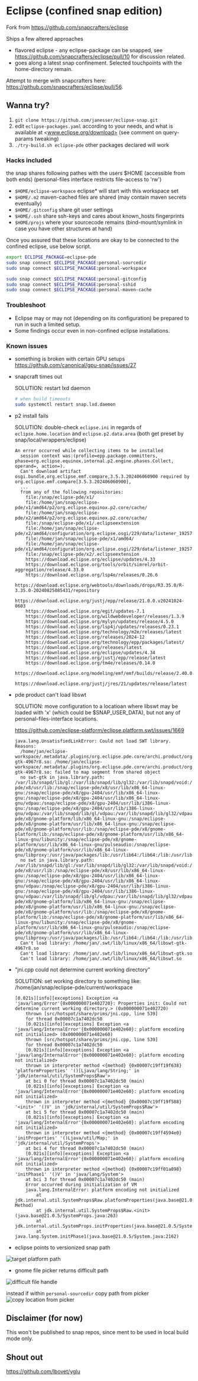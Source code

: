# Eclipse (confined snap edition)

Fork from <https://github.com/snapcrafters/eclipse>

Ships a few altered approaches

* flavored eclipse - any eclipse-package can be snapped, see <https://github.com/snapcrafters/eclipse/pull/10> for discussion related.
* goes along a latest snap confinement. Selected touchpoints with the home-directory remain.

Attempt to merge with snapcrafters here: <https://github.com/snapcrafters/eclipse/pull/56>.

## Wanna try?

1. `git clone https://github.com/janesser/eclipse-snap.git`
2. edit `eclipse-packages.yaml` according to your needs, and what is available at <www.eclipse.org/download> (see comment on query-params tweaking)
3. `./try-build.sh eclipse-pde` other packages declared will work

### Hacks included

the snap shares following pathes with the users $HOME (accessible from both ends)
(personal-files interface restricts file-access to 'rw')

* `$HOME/eclipse-workspace` eclipse* will start with this workspace set
* `$HOME/.m2` maven-cached files are shared (may contain maven secrets eventually)
* `$HOME/.gitconfig` share git user settings
* `$HOME/.ssh` share ssh-keys and cares about known_hosts fingerprints
* `$HOME/projs` where your sourcecode remains (bind-mount/symlink in case you have other structures at hand)

Once you assured that these locations are okay to be connected to the confined eclipse, use below script.

```bash
export ECLIPSE_PACKAGE=eclipse-pde
sudo snap connect $ECLIPSE_PACKAGE:personal-sourcedir
sudo snap connect $ECLIPSE_PACKAGE:personal-workspace

sudo snap connect $ECLIPSE_PACKAGE:personal-gitconfig
sudo snap connect $ECLIPSE_PACKAGE:personal-sshid
sudo snap connect $ECLIPSE_PACKAGE:personal-maven-cache
```

### Troubleshoot

* Eclipse may or may not (depending on its configuration) be prepared to run in such a limited setup.
* Some findings occur even in non-confined eclipse installations.

### Known issues

* something is broken with certain GPU setups <https://github.com/canonical/gpu-snap/issues/27>

* snapcraft times out

  SOLUTION: restart lxd daemon
  
  ```bash
  # when build timeouts
  sudo systemctl restart snap.lxd.daemon
  ```

* p2 install fails

  SOLUTION: double-check `eclipse.ini` in regards of `eclipse.home.location` and `eclipse.p2.data.area`
  (both get preset by snap/local/wrappers/eclipse)

  ```text
  An error occurred while collecting items to be installed
    session context was:(profile=epp.package.committers, phase=org.eclipse.equinox.internal.p2.engine.phases.Collect, operand=, action=).
    Can't download artifact osgi.bundle,org.eclipse.emf.compare,3.5.3.202406060900 required by org.eclipse.emf.compare[3.5.3.202406060900], 
    ...
    from any of the following repositories: 
      file:/snap/eclipse-pde/x1/
      file:/home/jan/snap/eclipse-pde/x1/amd64/p2/org.eclipse.equinox.p2.core/cache/
      file:/home/jan/snap/eclipse-pde/x2/amd64/p2/org.eclipse.equinox.p2.core/cache/
      file:/snap/eclipse-pde/x1/.eclipseextension
      file:/home/jan/snap/eclipse-pde/x2/amd64/configuration/org.eclipse.osgi/229/data/listener_1925729951/
      file:/home/jan/snap/eclipse-pde/x1/amd64/
      file:/home/jan/snap/eclipse-pde/x1/amd64/configuration/org.eclipse.osgi/229/data/listener_1925729951/
      file:/snap/eclipse-pde/x2/.eclipseextension
      https://download.eclipse.org/eclipse/updates/4.33
      https://download.eclipse.org/tools/orbit/simrel/orbit-aggregation/release/4.33.0
      https://download.eclipse.org/lsp4e/releases/0.26.6
      https://download.eclipse.org/webtools/downloads/drops/R3.35.0/R-3.35.0-20240825085431/repository
      https://download.eclipse.org/justj/epp/release/21.0.0.v20241024-0603
      https://download.eclipse.org/egit/updates-7.1
      https://download.eclipse.org/wildwebdeveloper/releases/1.3.9
      https://download.eclipse.org/mylyn/updates/release/4.5.0
      https://download.eclipse.org/lsp4j/updates/releases/0.23.1
      https://download.eclipse.org/technology/m2e/releases/latest
      https://download.eclipse.org/releases/2024-12
      https://download.eclipse.org/technology/epp/packages/latest/
      https://download.eclipse.org/releases/latest
      https://download.eclipse.org/eclipse/updates/4.34
      https://download.eclipse.org/justj/epp/release/latest
      https://download.eclipse.org/tm4e/releases/0.14.0
      https://download.eclipse.org/modeling/emf/emf/builds/release/2.40.0
      https://download.eclipse.org/justj/jres/21/updates/release/latest
  ```

* pde product can't load libswt

  SOLUTION: move configuration to a locatioan where libswt may be loaded with 'x' (which could be $SNAP_USER_DATA), but not any of personal-files-interface locations.

  <https://github.com/eclipse-platform/eclipse.platform.swt/issues/1669>

  ```text
  java.lang.UnsatisfiedLinkError: Could not load SWT library. Reasons: 
    /home/jan/eclipse-workspace/.metadata/.plugins/org.eclipse.pde.core/archi.product/org.eclipse.osgi/182/0/.cp/libswt-gtk-4967r8.so: /home/jan/eclipse-workspace/.metadata/.plugins/org.eclipse.pde.core/archi.product/org.eclipse.osgi/182/0/.cp/libswt-gtk-4967r8.so: failed to map segment from shared object
    no swt-gtk in java.library.path: /var/lib/snapd/lib/gl:/var/lib/snapd/lib/gl32:/var/lib/snapd/void:/snap/eclipse-pde/x8/usr/lib:/snap/eclipse-pde/x8/usr/lib/x86_64-linux-gnu:/snap/eclipse-pde/x8/gpu-2404/usr/lib/x86_64-linux-gnu:/snap/eclipse-pde/x8/gpu-2404/usr/lib/x86_64-linux-gnu/vdpau:/snap/eclipse-pde/x8/gpu-2404/usr/lib/i386-linux-gnu:/snap/eclipse-pde/x8/gpu-2404/usr/lib/i386-linux-gnu/vdpau:/var/lib/snapd/lib/gl/vdpau:/var/lib/snapd/lib/gl32/vdpau:/snap/eclipse-pde/x8/gnome-platform/lib/x86_64-linux-gnu:/snap/eclipse-pde/x8/gnome-platform/usr/lib/x86_64-linux-gnu:/snap/eclipse-pde/x8/gnome-platform/usr/lib:/snap/eclipse-pde/x8/gnome-platform/lib:/snap/eclipse-pde/x8/gnome-platform/usr/lib/x86_64-linux-gnu/libunity:/snap/eclipse-pde/x8/gnome-platform/usr/lib/x86_64-linux-gnu/pulseaudio:/snap/eclipse-pde/x8/gnome-platform/usr/lib/x86_64-linux-gnu/libproxy:/usr/java/packages/lib:/usr/lib64:/lib64:/lib:/usr/lib
    no swt in java.library.path: /var/lib/snapd/lib/gl:/var/lib/snapd/lib/gl32:/var/lib/snapd/void:/snap/eclipse-pde/x8/usr/lib:/snap/eclipse-pde/x8/usr/lib/x86_64-linux-gnu:/snap/eclipse-pde/x8/gpu-2404/usr/lib/x86_64-linux-gnu:/snap/eclipse-pde/x8/gpu-2404/usr/lib/x86_64-linux-gnu/vdpau:/snap/eclipse-pde/x8/gpu-2404/usr/lib/i386-linux-gnu:/snap/eclipse-pde/x8/gpu-2404/usr/lib/i386-linux-gnu/vdpau:/var/lib/snapd/lib/gl/vdpau:/var/lib/snapd/lib/gl32/vdpau:/snap/eclipse-pde/x8/gnome-platform/lib/x86_64-linux-gnu:/snap/eclipse-pde/x8/gnome-platform/usr/lib/x86_64-linux-gnu:/snap/eclipse-pde/x8/gnome-platform/usr/lib:/snap/eclipse-pde/x8/gnome-platform/lib:/snap/eclipse-pde/x8/gnome-platform/usr/lib/x86_64-linux-gnu/libunity:/snap/eclipse-pde/x8/gnome-platform/usr/lib/x86_64-linux-gnu/pulseaudio:/snap/eclipse-pde/x8/gnome-platform/usr/lib/x86_64-linux-gnu/libproxy:/usr/java/packages/lib:/usr/lib64:/lib64:/lib:/usr/lib
    Can't load library: /home/jan/.swt/lib/linux/x86_64/libswt-gtk-4967r8.so
    Can't load library: /home/jan/.swt/lib/linux/x86_64/libswt-gtk.so
    Can't load library: /home/jan/.swt/lib/linux/x86_64/libswt.so
  ```

* "jni.cpp could not determine current working directory"
  
  SOLUTION: set working directory to something like: /home/jan/snap/eclipse-pde/current/workspace

  ```text
  [0.021s][info][exceptions] Exception <a 'java/lang/Error'{0x000000071e402720}: Properties init: Could not determine current working directory.> (0x000000071e402720) 
      thrown [src/hotspot/share/prims/jni.cpp, line 539]
      for thread 0x00007c1a7402dc50
      [0.021s][info][exceptions] Exception <a 'java/lang/InternalError'{0x000000071e402e60}: platform encoding not initialized> (0x000000071e402e60) 
      thrown [src/hotspot/share/prims/jni.cpp, line 539]
      for thread 0x00007c1a7402dc50
      [0.021s][info][exceptions] Exception <a 'java/lang/InternalError'{0x000000071e402e60}: platform encoding not initialized>
      thrown in interpreter method <{method} {0x00007c19ff19f638} 'platformProperties' '()[Ljava/lang/String;' in 'jdk/internal/util/SystemProps$Raw'>
      at bci 0 for thread 0x00007c1a7402dc50 (main)
      [0.021s][info][exceptions] Exception <a 'java/lang/InternalError'{0x000000071e402e60}: platform encoding not initialized>
      thrown in interpreter method <{method} {0x00007c19ff19f588} '<init>' '()V' in 'jdk/internal/util/SystemProps$Raw'>
      at bci 5 for thread 0x00007c1a7402dc50 (main)
      [0.021s][info][exceptions] Exception <a 'java/lang/InternalError'{0x000000071e402e60}: platform encoding not initialized>
      thrown in interpreter method <{method} {0x00007c19ff4594e0} 'initProperties' '()Ljava/util/Map;' in 'jdk/internal/util/SystemProps'>
      at bci 4 for thread 0x00007c1a7402dc50 (main)
      [0.021s][info][exceptions] Exception <a 'java/lang/InternalError'{0x000000071e402e60}: platform encoding not initialized>
      thrown in interpreter method <{method} {0x00007c19ff01a898} 'initPhase1' '()V' in 'java/lang/System'>
      at bci 3 for thread 0x00007c1a7402dc50 (main)
      Error occurred during initialization of VM
      java.lang.InternalError: platform encoding not initialized
          at jdk.internal.util.SystemProps$Raw.platformProperties(java.base@21.0.5/Native Method)
          at jdk.internal.util.SystemProps$Raw.<init>(java.base@21.0.5/SystemProps.java:263)
          at jdk.internal.util.SystemProps.initProperties(java.base@21.0.5/SystemProps.java:67)
          at java.lang.System.initPhase1(java.base@21.0.5/System.java:2162)
  ```

* eclipse points to versionized snap path

![target platform path](target_platform_path.png)

* gnome file picker returns difficult path

![difficult file handle](difficult_file_handle.png)

instead if within `personal-sourcedir` copy path from picker
![copy location from picker](copy_location_from_picker.png)

## Disclaimer (for now)

This won't be published to snap repos, since ment to be used in local build mode only.

## Shout out

<https://github.com/lbovet/yglu>
